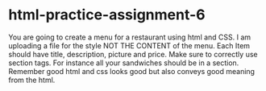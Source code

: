# html-practice-assignment-6
You are going to create a menu for a restaurant using html and CSS. I am uploading a file for the style NOT THE CONTENT of the menu.
Each Item should have title, description, picture and price. Make sure to correctly use section tags.  For instance all your sandwiches should be in a section.  Remember good html and css looks good but also conveys good meaning from the html.
